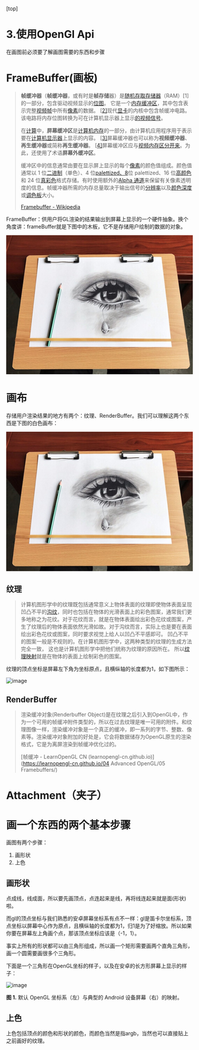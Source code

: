 [top]

# 3.使用OpenGl Api

在画图前必须要了解画图需要的东西和步骤

# FrameBuffer(画板)

> **帧缓冲器**（**帧缓冲器**，或有时是**帧存储**器）是[随机存取存储器](https://en.wikipedia.org/wiki/Random-access_memory)（RAM）[1]的一部分，包含驱动视频显示的[位图](https://en.wikipedia.org/wiki/Bitmap)。 它是一个[内存缓冲区](https://en.wikipedia.org/wiki/Data_buffer)，其中包含表示完整[视频帧](https://en.wikipedia.org/wiki/Video_frame)中所有[像素](https://en.wikipedia.org/wiki/Pixel)的数据。 [[2\]](https://en.wikipedia.org/wiki/Framebuffer#cite_note-2)现代[显卡](https://en.wikipedia.org/wiki/Video_card)的内核中包含帧缓冲电路。该电路将内存位图转换为可在计算机显示器上显示[的视频信号](https://en.wikipedia.org/wiki/Video_signal)。
>
> 在[计算](https://en.wikipedia.org/wiki/Computing)中，**屏幕缓冲区**是[计算机内存](https://en.wikipedia.org/wiki/Computer_memory)的一部分，由计算机应用程序用于表示要在[计算机显示器](https://en.wikipedia.org/wiki/Computer_display)上显示的内容。 [[3\]](https://en.wikipedia.org/wiki/Framebuffer#cite_note-google-3)屏幕缓冲器也可以称为**视频缓冲器**、**再生缓冲器**或简称**再生缓冲器**。 [[4\]](https://en.wikipedia.org/wiki/Framebuffer#cite_note-smartcomputing-4)屏幕缓冲区应与[视频内存区分开来](https://en.wikipedia.org/wiki/Video_memory)。为此，还使用了术语**屏幕外缓冲区**。
>
> 缓冲区中的信息通常由要在显示屏上显示的每个[像素](https://en.wikipedia.org/wiki/Pixel)的颜色值组成。颜色值通常以 1 位[二进制](https://en.wikipedia.org/wiki/Binary_image)（单色）、4 位[palettized、8](https://en.wikipedia.org/wiki/Palette_(computing))位 palettized、16 位[高颜色](https://en.wikipedia.org/wiki/High_color)和 24 位[真彩色](https://en.wikipedia.org/wiki/Color_depth#True_color_.2824-bit.29)格式存储。有时使用额外的[Alpha 通道](https://en.wikipedia.org/wiki/Alpha_compositing)来保留有关像素透明度的信息。帧缓冲器所需的内存总量取决于输出信号的[分辨率](https://en.wikipedia.org/wiki/Display_resolution)以及[颜色深度](https://en.wikipedia.org/wiki/Color_depth)或[调色板](https://en.wikipedia.org/wiki/Palette_(computing))大小。
>
> [Framebuffer - Wikipedia](https://en.wikipedia.org/wiki/Framebuffer)

FrameBuffer：供用户将GL渲染的结果输出到屏幕上显示的一个硬件抽象。换个角度讲：frameBuffer就是下图中的木板，它不是存储用户绘制的数据的对象。

![image](https://github.com/BAByte/pic/blob/master/%E4%BC%81%E4%B8%9A%E5%BE%AE%E4%BF%A1%E6%88%AA%E5%9B%BE_477f6361-36f7-4285-aebb-713049be3b9b.png?raw=true)

# 画布

存储用户渲染结果的地方有两个：纹理、RenderBuffer。我们可以理解这两个东西是下图的白色画布：

![image](https://github.com/BAByte/pic/blob/master/%E4%BC%81%E4%B8%9A%E5%BE%AE%E4%BF%A1%E6%88%AA%E5%9B%BE_477f6361-36f7-4285-aebb-713049be3b9b.png?raw=true)

## 纹理

> 计算机图形学中的纹理既包括通常意义上物体表面的纹理即使物体表面呈现凹凸不平的[沟纹](https://baike.baidu.com/item/沟纹/12600419)，同时也包括在物体的光滑表面上的彩色图案，通常我们更多地称之为花纹。对于花纹而言，就是在物体表面绘出彩色花纹或图案，产生了纹理后的物体表面依然光滑如故。对于沟纹而言，实际上也是要在表面绘出彩色花纹或图案，同时要求视觉上给人以凹凸不平感即可。 凹凸不平的图案一般是不规则的。在计算机图形学中，这两种类型的纹理的生成方法完全一致， 这也是计算机图形学中把他们统称为纹理的原因所在。 所以[纹理映射](https://baike.baidu.com/item/纹理映射/7366346)就是在物体的表面上绘制彩色的图案。

纹理的顶点坐标是屏幕左下角为坐标原点，且横纵轴的长度都为1，如下图所示：

![image](https://learnopengl-cn.readthedocs.io/zh/latest/img/01/06/tex_coords.png)

## RenderBuffer

> 渲染缓冲对象(Renderbuffer Object)是在纹理之后引入到OpenGL中，作为一个可用的帧缓冲附件类型的，所以在过去纹理是唯一可用的附件。和纹理图像一样，渲染缓冲对象是一个真正的缓冲，即一系列的字节、整数、像素等。渲染缓冲对象附加的好处是，它会将数据储存为OpenGL原生的渲染格式，它是为离屏渲染到帧缓冲优化过的。
>
> [帧缓冲 - LearnOpenGL CN (learnopengl-cn.github.io)](https://learnopengl-cn.github.io/04 Advanced OpenGL/05 Framebuffers/)

# Attachment（夹子）



# 画一个东西的两个基本步骤

画图有两个步骤：

1. 画形状
2. 上色

## 画形状

点成线，线成面，所以要先画顶点，点连起来是线，再将线连起来就是面(形状)啦。

而gl的顶点坐标与我们熟悉的安卓屏幕坐标系有点不一样：gl是笛卡尔坐标系，顶点坐标以屏幕中心作为原点，且横纵轴的长度都为1，归1是为了好缩放。所以如果你要在屏幕左上角画个点，那该顶点坐标应该是（-1，1）。

事实上所有的形状都可以由三角形组成，所以画一个矩形需要画两个直角三角形，画一个圆需要画很多个三角形。

下面是一个三角形在OpenGL坐标的样子，以及在安卓的长方形屏幕上显示的样子：



![image](https://developer.android.com/images/opengl/coordinates.png?hl=zh-cn)

**图 1.** 默认 OpenGL 坐标系（左）与典型的 Android 设备屏幕（右）的映射。

## 上色

上色包括顶点的颜色和形状的颜色，而颜色当然是指argb，当然也可以直接贴上之前画好的纹理。



